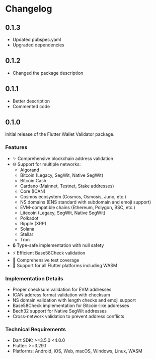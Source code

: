 # Changelog

## 0.1.3

- Updated pubspec.yaml
- Upgraded dependencies

## 0.1.2

- Changed the package description

## 0.1.1

- Better description
- Commented code

## 0.1.0

Initial release of the Flutter Wallet Validator package.

### Features

- ✨ Comprehensive blockchain address validation
- 🌐 Support for multiple networks:
  - Algorand
  - Bitcoin (Legacy, SegWit, Native SegWit)
  - Bitcoin Cash
  - Cardano (Mainnet, Testnet, Stake addresses)
  - Core (ICAN)
  - Cosmos ecosystem (Cosmos, Osmosis, Juno, etc.)
  - NS domains (ENS standard with subdomain and emoji support)
  - EVM-compatible chains (Ethereum, Polygon, BSC, etc.)
  - Litecoin (Legacy, SegWit, Native SegWit)
  - Polkadot
  - Ripple (XRP)
  - Solana
  - Stellar
  - Tron
- 🔒 Type-safe implementation with null safety
- ⚡ Efficient Base58Check validation
- 🧪 Comprehensive test coverage
- 📱 Support for all Flutter platforms including WASM

### Implementation Details

- Proper checksum validation for EVM addresses
- ICAN address format validation with checksum
- NS domain validation with length checks and emoji support
- Base58Check implementation for Bitcoin-like addresses
- Bech32 support for Native SegWit addresses
- Cross-network validation to prevent address conflicts

### Technical Requirements

- Dart SDK: >=3.5.0 <4.0.0
- Flutter: >=3.29.1
- Platforms: Android, iOS, Web, macOS, Windows, Linux, WASM

